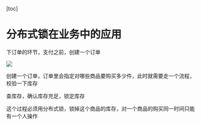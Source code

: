 [toc]

# 分布式锁在业务中的应用

下订单的环节，支付之前，创建一个订单

![](https://liutianruo-2019-go-go-go.oss-cn-shanghai.aliyuncs.com/images/distributed-lock.png)

创建一个订单，订单里会指定对哪些商品要购买多少件，此时就需要走一个流程，校验一下库存

查库存，确认库存充足，锁定库存

这个过程必须用分布式锁，锁掉这个商品的库存，对一个商品的购买同一时间只能有一个人操作

# 